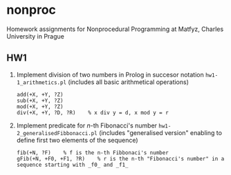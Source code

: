 # nonproc
Homework assignments for Nonprocedural Programming at Matfyz, Charles University in Prague

## HW1
1)	Implement division of two numbers in Prolog in succesor notation
	`hw1-1_arithmetics.pl` (includes all basic arithmetical operations)
	
	    add(+X, +Y, ?Z)
	    sub(+X, +Y, ?Z)
	    mod(+X, +Y, ?Z)
	    div(+X, +Y, ?D, ?R)    % x div y = d, x mod y = r
	
	
	
2)	Implement predicate for _n_-th Fibonacci's number
	`hw1-2_generalisedFibbonacci.pl` (includes "generalised version" enabling to define first two elements of the sequence)
	

	    fib(+N, ?F)    % f is the n-th Fibbonaci's number
	    gFib(+N, +F0, +F1, ?R)    % r is the n-th "Fibonacci's number" in a sequence starting with _f0_ and _f1_
	

	